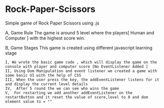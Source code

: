# Rock-Paper-Scissors

Simple game of Rock Paper Scissors using .js

A, Game Rule
    The game is around 5 level where the players[ Human and Computer ] with the highest score win.

B, Game Stages
    This game is created using different javascript learning stage

    I, We wrote the basic game code , which will display the game on the console with player and computer score [No EventListener Added ]
    II, Using Dom Manipulation and event listener we created a game with some basic UI with the help of CSS
    III, When the user press the key, the addEventListener listens for it and display the current level details
    IV,  After 5 round the we can see who wins the game
    V,  For restarting we add another addEventListener on the restartButton and it reset the value of score,level to 0 and dom element value to = ""